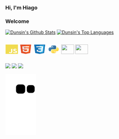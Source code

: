 ### Hi, I'm Hiago

### Welcome


<a href="https://github.com/hiagozavarize"><img alt="Dunsin's Github Stats" src="https://github-readme-stats.vercel.app/api?username=hiagozavarize&show_icons=true&count_private=true&theme=radical" /></a>
<a href="https://github.com/hiagozavarize"><img alt="Dunsin's Top Languages" src="https://github-readme-stats.vercel.app/api/top-langs/?username=hiagozavarize&langs_count=8&count_private=true&layout=compact&theme=radical"/></a>
##
<div style="diplay: inline_block">
  <img align="center" height="30" width="40" src="https://raw.githubusercontent.com/devicons/devicon/master/icons/javascript/javascript-plain.svg">
  <img align="center" height="30" width="40" src="https://raw.githubusercontent.com/devicons/devicon/master/icons/html5/html5-original.svg">
  <img align="center" height="30" width="40" src="https://raw.githubusercontent.com/devicons/devicon/master/icons/css3/css3-original.svg">
  <img align="center" height="30" width="40" src="https://raw.githubusercontent.com/devicons/devicon/master/icons/python/python-original.svg">
  <img align="center" height="30" width="40" src="https://cdn.jsdelivr.net/gh/devicons/devicon/icons/c/c-original.svg" />
  <img align="center" height="30" width="40" src="https://cdn.jsdelivr.net/gh/devicons/devicon/icons/vscode/vscode-original.svg" />
</div>

##

<a href="https://www.linkedin.com/in/hiago-de-lima-zavarize-a4a97a1b5/" target="_blank"><img src="https://img.shields.io/badge/-LinkedIn-%230077B5?style=for-the-badge&logo=linkedin&logoColor=white" target="_blank"></a>
<a href="https://www.instagram.com/hiago_zavarize/" target="_blank"><img src="https://img.shields.io/badge/-Instagram-%23E4405F?style=for-the-badge&logo=instagram&logoColor=white" target="_blank"></a>
<a href = "mailto:hiagozavarizex2@Gmail.com"><img src="https://img.shields.io/badge/-Gmail-%23333?style=for-the-badge&logo=gmail&logoColor=white" target="_blank"></a>

![Snake animation](https://github.com/hiagozavarize/hiagozavarize/blob/output/github-contribution-grid-snake.svg)
